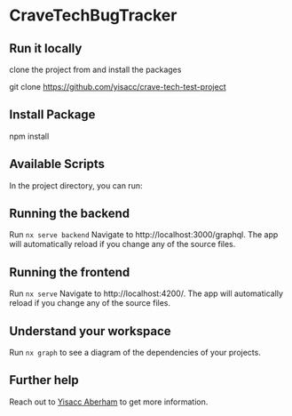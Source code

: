 

# CraveTechBugTracker

## Run it locally

clone the project from and install the packages

git clone https://github.com/yisacc/crave-tech-test-project

## Install Package

npm install

## Available Scripts

In the project directory, you can run:

## Running the backend

Run `nx serve backend` Navigate to http://localhost:3000/graphql. The app will automatically reload if you change any of the source files.

## Running the frontend

Run `nx serve` Navigate to http://localhost:4200/. The app will automatically reload if you change any of the source files.


## Understand your workspace

Run `nx graph` to see a diagram of the dependencies of your projects.

## Further help

Reach out to [Yisacc Aberham](isaccab2019@gmail.com) to get more information.



